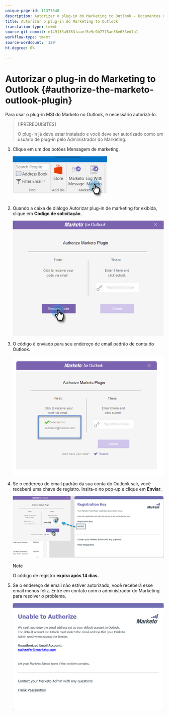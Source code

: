 ```yaml
---
unique-page-id: 11377640
description: Autorizar o plug-in do Marketing to Outlook - Documentos do Marketo - Documentação do produto
title: Autorizar o plug-in do Marketing to Outlook
translation-type: tm+mt
source-git-commit: e149133a5383faaef5e9c9b7775ae36e633ed7b1
workflow-type: tm+mt
source-wordcount: '129'
ht-degree: 0%

---
```



# Autorizar o plug-in do Marketing to Outlook {#authorize-the-marketo-outlook-plugin}

Para usar o plug-in MSI do Marketo no Outlook, é necessário autorizá-lo.

>[!PREREQUISITES]
>
>O plug-in já deve estar instalado e você deve ser autorizado como um usuário de plug-in pelo Administrador do Marketing.

1. Clique em um dos botões Mensagem de marketing.

   ![](assets/image2016-8-24-16-3a4-3a28.png)

1. Quando a caixa de diálogo Autorizar plug-in de marketing for exibida, clique em **Código de solicitação**.

   ![](assets/image2016-8-24-16-3a6-3a51.png)

1. O código é enviado para seu endereço de email padrão de conta do Outlook.

   ![](assets/image2016-8-24-16-3a8-3a36.png)

1. Se o endereço de email padrão da sua conta do Outlook sair, você receberá uma chave de registro. Insira-o no pop-up e clique em **Enviar**.

   ![](assets/image2016-8-24-16-3a12-3a48.png)

   >[!NOTE]
   >
   >O código de registro **expira após 14 dias.**

1. Se o endereço de email não estiver autorizado, você receberá esse email menos feliz. Entre em contato com o administrador do Marketing para resolver o problema.

   ![](assets/image2016-8-24-16-3a25-3a27.png)

